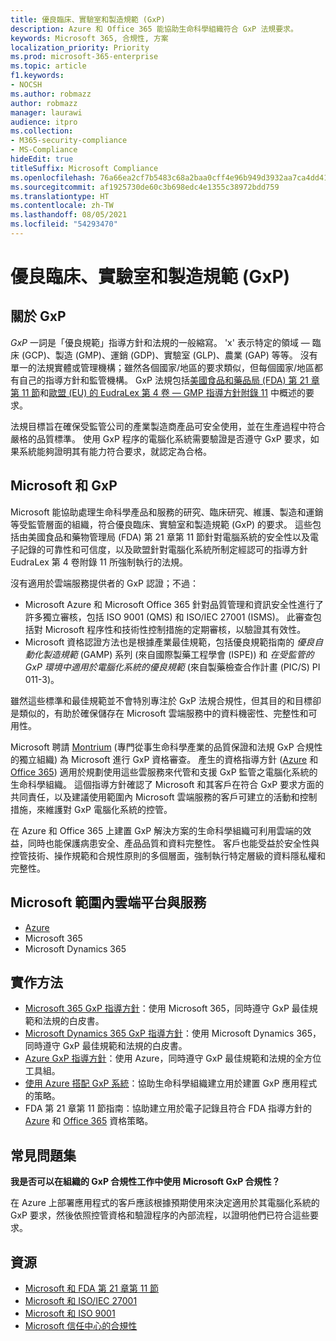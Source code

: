 ```yaml
---
title: 優良臨床、實驗室和製造規範 (GxP)
description: Azure 和 Office 365 能協助生命科學組織符合 GxP 法規要求。
keywords: Microsoft 365, 合規性, 方案
localization_priority: Priority
ms.prod: microsoft-365-enterprise
ms.topic: article
f1.keywords:
- NOCSH
ms.author: robmazz
author: robmazz
manager: laurawi
audience: itpro
ms.collection:
- M365-security-compliance
- MS-Compliance
hideEdit: true
titleSuffix: Microsoft Compliance
ms.openlocfilehash: 76a66ea2cf7b5483c68a2baa0cff4e96b949d3932aa7ca4dd41209ff0cc363ac
ms.sourcegitcommit: af1925730de60c3b698edc4e1355c38972bdd759
ms.translationtype: HT
ms.contentlocale: zh-TW
ms.lasthandoff: 08/05/2021
ms.locfileid: "54293470"
---
```

# <a name="good-clinical-laboratory-and-manufacturing-practices-gxp"></a>優良臨床、實驗室和製造規範 (GxP)

## <a name="about-gxp"></a>關於 GxP

*GxP* 一詞是「優良規範」指導方針和法規的一般縮寫。 'x' 表示特定的領域 — 臨床 (GCP)、製造 (GMP)、運銷 (GDP)、實驗室 (GLP)、農業 (GAP) 等等。 沒有單一的法規實體或管理機構；雖然各個國家/地區的要求類似，但每個國家/地區都有自己的指導方針和監管機構。 GxP 法規包括[美國食品和藥品局 (FDA) 第 21 章第 11 節](https://aka.ms/FDA-CFR)和[歐盟 (EU) 的 EudraLex 第 4 卷 — GMP 指導方針附錄 11](https://ec.europa.eu/health/documents/eudralex/vol-4_en) 中概述的要求。

法規目標旨在確保受監管公司的產業製造商產品可安全使用，並在生產過程中符合嚴格的品質標準。 使用 GxP 程序的電腦化系統需要驗證是否遵守 GxP 要求，如果系統能夠證明其有能力符合要求，就認定為合格。

## <a name="microsoft-and-gxp"></a>Microsoft 和 GxP

Microsoft 能協助處理生命科學產品和服務的研究、臨床研究、維護、製造和運銷等受監管層面的組織，符合優良臨床、實驗室和製造規範 (GxP) 的要求。 這些包括由美國食品和藥物管理局 (FDA) 第 21 章第 11 節針對電腦系統的安全性以及電子記錄的可靠性和可信度，以及歐盟針對電腦化系統所制定經認可的指導方針 EudraLex 第 4 卷附錄 11 所強制執行的法規。

沒有適用於雲端服務提供者的 GxP 認證；不過：

- Microsoft Azure 和 Microsoft Office 365 針對品質管理和資訊安全性進行了許多獨立審核，包括 ISO 9001 (QMS) 和 ISO/IEC 27001 (ISMS)。 此審查包括對 Microsoft 程序性和技術性控制措施的定期審核，以驗證其有效性。
- Microsoft 資格認證方法也是根據產業最佳規範，包括優良規範指南的 *優良自動化製造規範* (GAMP) 系列 (來自國際製藥工程學會 (ISPE)) 和 *在受監管的 GxP 環境中適用於電腦化系統的優良規範* (來自製藥檢查合作計畫 (PIC/S) PI 011-3)。

雖然這些標準和最佳規範並不會特別專注於 GxP 法規合規性，但其目的和目標卻是類似的，有助於確保儲存在 Microsoft 雲端服務中的資料機密性、完整性和可用性。

Microsoft 聘請 [Montrium](https://www.montrium.com/) (專門從事生命科學產業的品質保證和法規 GxP 合規性的獨立組織) 為 Microsoft 進行 GxP 資格審查。 產生的資格指導方針 ([Azure](https://aka.ms/gxpcompliance) 和 [Office 365](https://aka.ms/o365-qualification-guideline)) 適用於規劃使用這些雲服務來代管和支援 GxP 監管之電腦化系統的生命科學組織。 這個指導方針確認了 Microsoft 和其客戶在符合 GxP 要求方面的共同責任，以及建議使用範圍內 Microsoft 雲端服務的客戶可建立的活動和控制措施，來維護對 GxP 電腦化系統的控管。

在 Azure 和 Office 365 上建置 GxP 解決方案的生命科學組織可利用雲端的效益，同時也能保護病患安全、產品品質和資料完整性。 客戶也能受益於安全性與控管技術、操作規範和合規性原則的多個層面，強制執行特定層級的資料隱私權和完整性。

## <a name="microsoft-in-scope-cloud-platforms--services"></a>Microsoft 範圍內雲端平台與服務

- [Azure](https://aka.ms/AzureCompliance)
- Microsoft 365
- Microsoft Dynamics 365

## <a name="how-to-implement"></a>實作方法

- [Microsoft 365 GxP 指導方針](../downloads/microsoft-365-gxp-guidelines-july-2020.pdf)：使用 Microsoft 365，同時遵守 GxP 最佳規範和法規的白皮書。
- [Microsoft Dynamics 365 GxP 指導方針](https://servicetrust.microsoft.com/ViewPage/MSComplianceGuide?command=Download&downloadType=Document&downloadId=fb579b09-0874-4197-a97e-a25992383482&docTab=4ce99610-c9c0-11e7-8c2c-f908a777fa4d_Compliance_Guides)：使用 Microsoft Dynamics 365，同時遵守 GxP 最佳規範和法規的白皮書。
- [Azure GxP 指導方針](https://aka.ms/gxpcompliance)：使用 Azure，同時遵守 GxP 最佳規範和法規的全方位工具組。
- [使用 Azure 搭配 GxP 系統](https://aka.ms/GXP-Azure-Strategies)：協助生命科學組織建立用於建置 GxP 應用程式的策略。
- FDA 第 21 章第 11 節指南：協助建立用於電子記錄且符合 FDA 指導方針的 [Azure](https://aka.ms/Azure-FDA-Guidelines) 和 [Office 365](https://aka.ms/o365-qualification-guideline) 資格策略。

## <a name="frequently-asked-questions"></a>常見問題集

**我是否可以在組織的 GxP 合規性工作中使用 Microsoft GxP 合規性？**

在 Azure 上部署應用程式的客戶應該根據預期使用來決定適用於其電腦化系統的 GxP 要求，然後依照控管資格和驗證程序的內部流程，以證明他們已符合這些要求。

## <a name="resources"></a>資源

- [Microsoft 和 FDA 第 21 章第 11 節](offering-fda-cfr-title-21-part-11.md)
- [Microsoft 和 ISO/IEC 27001](offering-iso-27001.md)
- [Microsoft 和 ISO 9001](offering-iso-9001.md)
- [Microsoft 信任中心的合規性](https://www.microsoft.com/trust-center/compliance/compliance-overview)
